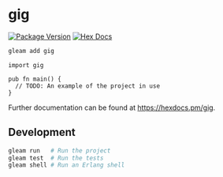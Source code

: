 # gig

[![Package Version](https://img.shields.io/hexpm/v/gig)](https://hex.pm/packages/gig)
[![Hex Docs](https://img.shields.io/badge/hex-docs-ffaff3)](https://hexdocs.pm/gig/)

```sh
gleam add gig
```
```gleam
import gig

pub fn main() {
  // TODO: An example of the project in use
}
```

Further documentation can be found at <https://hexdocs.pm/gig>.

## Development

```sh
gleam run   # Run the project
gleam test  # Run the tests
gleam shell # Run an Erlang shell
```

